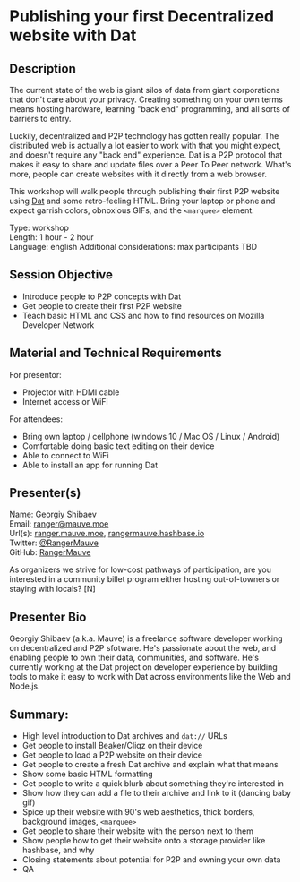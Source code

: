 # Publishing your first Decentralized website with Dat

## Description

The current state of the web is giant silos of data from giant corporations that don't care about your privacy. Creating something on your own terms means hosting hardware, learning "back end" programming, and all sorts of barriers to entry.

Luckily, decentralized and P2P technology has gotten really popular. The distributed web is actually a lot easier to work with that you might expect, and doesn't require any "back end" experience. Dat is a P2P protocol that makes it easy to share and update files over a Peer To Peer network. What's more, people can create websites with it directly from a web browser.

This workshop will walk people through publishing their first P2P website using [Dat](https://dat.foundation/) and some retro-feeling HTML. Bring your laptop or phone and expect garrish colors, obnoxious GIFs, and the `<marquee>` element.

Type: workshop  
Length: 1 hour - 2 hour  
Language: english
Additional considerations: max participants TBD  

## Session Objective

- Introduce people to P2P concepts with Dat
- Get people to create their first P2P website
- Teach basic HTML and CSS and how to find resources on Mozilla Developer Network

## Material and Technical Requirements

For presentor:

- Projector with HDMI cable
- Internet access or WiFi

For attendees:

- Bring own laptop / cellphone (windows 10 / Mac OS / Linux / Android)
- Comfortable doing basic text editing on their device
- Able to connect to WiFi
- Able to install an app for running Dat

## Presenter(s)

Name: Georgiy Shibaev  
Email: ranger@mauve.moe  
Url(s): [ranger.mauve.moe](https://ranger.mauve.moe), [rangermauve.hashbase.io](https://rangermauve.hashbase.io)  
Twitter: [@RangerMauve](https://twitter.com/RangerMauve)  
GitHub: [RangerMauve](https://github.com/RangerMauve)  

As organizers we strive for low-cost pathways of participation, are you interested in a community billet program either hosting out-of-towners or staying with locals?
[N]

## Presenter Bio

Georgiy Shibaev (a.k.a. Mauve) is a freelance software developer working on decentralized and P2P sfotware. He's passionate about the web, and enabling people to own their data, communities, and software. He's currently working at the Dat project on developer experience by building tools to make it easy to work with Dat across environments like the Web and Node.js.

## Summary:

- High level introduction to Dat archives and `dat://` URLs
- Get people to install Beaker/Cliqz on their device
- Get people to load a P2P website on their device
- Get people to create a fresh Dat archive and explain what that means
- Show some basic HTML formatting
- Get people to write a quick blurb about something they're interested in
- Show how they can add a file to their archive and link to it (dancing baby gif)
- Spice up their website with 90's web aesthetics, thick borders, background images, `<marquee>`
- Get people to share their website with the person next to them
- Show people how to get their website onto a storage provider like hashbase, and why
- Closing statements about potential for P2P and owning your own data
- QA
